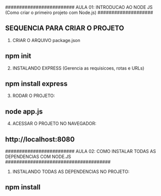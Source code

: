 ######################### AULA 01: INTRODUCAO AO NODE JS (Como criar o primeiro projeto com Node.js) ####################

## SEQUENCIA PARA CRIAR O PROJETO

1) CRIAR O ARQUIVO package.json
## npm init

2) INSTALANDO EXPRESS (Gerencia as requisicoes, rotas e URLs)
## npm install express

3) RODAR O PROJETO:
## node app.js

4) ACESSAR O PROJETO NO NAVEGADOR:
## http://localhost:8080


######################### AULA 02: COMO INSTALAR TODAS AS DEPENDENCIAS COM NODE.JS ######################################
1) INSTALANDO TODAS AS DEPENDENCIAS NO PROJETO:
## npm install

